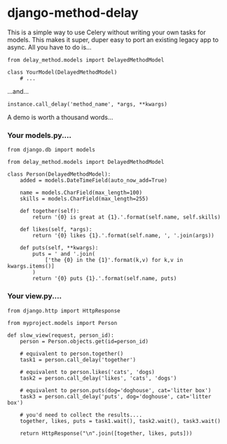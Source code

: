 # django-method-delay

This is a simple way to use Celery without writing your own tasks for models. This makes it super, duper easy to port an existing legacy app to async. All you have to do is...

    from delay_method.models import DelayedMethodModel
    
    class YourModel(DelayedMethodModel)
        # ...

...and...

    instance.call_delay('method_name', *args, **kwargs)

A demo is worth a thousand words...

### Your models.py....

    from django.db import models
    
    from delay_method.models import DelayedMethodModel
    
    class Person(DelayedMethodModel):
        added = models.DateTimeField(auto_now_add=True)
        
        name = models.CharField(max_length=100)
        skills = models.CharField(max_length=255)
        
        def together(self):
            return '{0} is great at {1}.'.format(self.name, self.skills)
        
        def likes(self, *args):
            return '{0} likes {1}.'.format(self.name, ', '.join(args))
        
        def puts(self, **kwargs):
            puts = ' and '.join(
                ['the {0} in the {1}'.format(k,v) for k,v in kwargs.items()]
            )
            return '{0} puts {1}.'.format(self.name, puts)

### Your view.py....

    from django.http import HttpResponse
    
    from myproject.models import Person
    
    def slow_view(request, person_id):
        person = Person.objects.get(id=person_id)
        
        # equivalent to person.together()
        task1 = person.call_delay('together')
        
        # equivalent to person.likes('cats', 'dogs)
        task2 = person.call_delay('likes', 'cats', 'dogs')
        
        # equivalent to person.puts(dog='doghouse', cat='litter box')
        task3 = person.call_delay('puts', dog='doghouse', cat='litter box')
        
        # you'd need to collect the results....
        together, likes, puts = task1.wait(), task2.wait(), task3.wait()
        
        return HttpResponse("\n".join([together, likes, puts]))